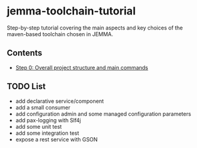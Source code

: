 # jemma-toolchain-tutorial

Step-by-step tutorial covering the main aspects and key choices of the maven-based toolchain chosen in JEMMA.

## Contents

 - [Step 0: Overall project structure and main commands](wiki/Step-00)

## TODO List

- add declarative service/component
- add a small consumer
- add configuration admin and some managed configuration parameters
- add pax-logging with Slf4j
- add some unit test
- add some integration test
- expose a rest service with GSON




